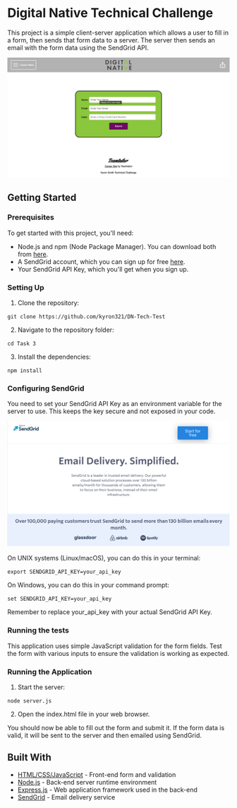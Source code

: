 # Digital Native Technical Challenge

This project is a simple client-server application which allows a user to fill in a form, then sends that form data to a server. The server then sends an email with the form data using the SendGrid API.

![DN Tech Challenge](./src/image/screenshot.png)

## Getting Started

### Prerequisites

To get started with this project, you'll need:

- Node.js and npm (Node Package Manager). You can download both from [here](https://nodejs.org).
- A SendGrid account, which you can sign up for free [here](https://sendgrid.com/free).
- Your SendGrid API Key, which you'll get when you sign up.

### Setting Up

1. Clone the repository:

```shell
git clone https://github.com/kyron321/DN-Tech-Test
```

2. Navigate to the repository folder:

```shell
cd Task 3
```

3. Install the dependencies:

```shell
npm install
```

### Configuring SendGrid

You need to set your SendGrid API Key as an environment variable for the server to use. This keeps the key secure and not exposed in your code.

![SendGrid](./src/image/sendgrid.png)

On UNIX systems (Linux/macOS), you can do this in your terminal:

```shell
export SENDGRID_API_KEY=your_api_key
```

On Windows, you can do this in your command prompt:

```shell
set SENDGRID_API_KEY=your_api_key
```

Remember to replace your_api_key with your actual SendGrid API Key.

### Running the tests

This application uses simple JavaScript validation for the form fields. Test the form with various inputs to ensure the validation is working as expected.

### Running the Application

1. Start the server:

```shell
node server.js
```

2. Open the index.html file in your web browser.

You should now be able to fill out the form and submit it. If the form data is valid, it will be sent to the server and then emailed using SendGrid.

## Built With

- [HTML/CSS/JavaScript](https://developer.mozilla.org/en-US/docs/Web) - Front-end form and validation
- [Node.js](https://nodejs.org) - Back-end server runtime environment
- [Express.js](https://expressjs.com) - Web application framework used in the back-end
- [SendGrid](https://sendgrid.com) - Email delivery service
